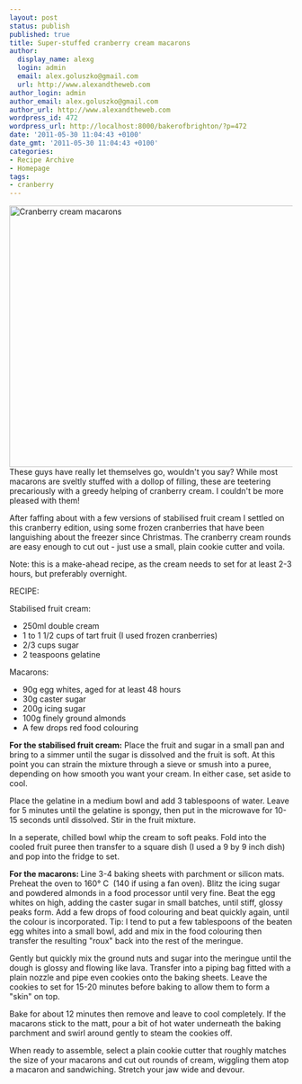 ```yaml
---
layout: post
status: publish
published: true
title: Super-stuffed cranberry cream macarons
author:
  display_name: alexg
  login: admin
  email: alex.goluszko@gmail.com
  url: http://www.alexandtheweb.com
author_login: admin
author_email: alex.goluszko@gmail.com
author_url: http://www.alexandtheweb.com
wordpress_id: 472
wordpress_url: http://localhost:8000/bakerofbrighton/?p=472
date: '2011-05-30 11:04:43 +0100'
date_gmt: '2011-05-30 11:04:43 +0100'
categories:
- Recipe Archive
- Homepage
tags:
- cranberry
---
```

<p><a href="http://localhost:8000/bakerofbrighton/wp-content/uploads/2011/05/P1020268-copy.jpg"><img class="alignnone size-medium wp-image-478" title="Cranberry cream macarons" src="http://localhost:8000/bakerofbrighton/wp-content/uploads/2011/05/P1020268-copy-620x465.jpg" alt="Cranberry cream macarons" width="620" height="465" /></a><br />
These guys have really let themselves go, wouldn't you say? While most macarons are sveltly stuffed with a dollop of filling, these are teetering precariously with a greedy helping of cranberry cream. I couldn't be more pleased with them!</p>
<p>After faffing about with a few versions of stabilised fruit cream I settled on this cranberry edition, using some frozen cranberries that have been languishing about the freezer since Christmas. The cranberry cream rounds are easy enough to cut out - just use a small, plain cookie cutter and voila.</p>
<p>Note: this is a make-ahead recipe, as the cream needs to set for at least 2-3 hours, but preferably overnight.</p>
<p>RECIPE:</p>
<p>Stabilised fruit cream:</p>
<ul>
<li>250ml double cream</li>
<li>1 to 1 1/2 cups of tart fruit (I used frozen cranberries)</li>
<li>2/3 cups sugar</li>
<li>2 teaspoons gelatine</li>
</ul>
<p>Macarons:</p>
<ul>
<li>90g egg whites, aged for at least 48 hours</li>
<li>30g caster sugar</li>
<li>200g icing sugar</li>
<li>100g finely ground almonds</li>
<li>A few drops red food colouring</li>
</ul>
<p><strong>For the stabilised fruit cream:</strong> Place the fruit and sugar in a small pan and bring to a simmer until the sugar is dissolved and the fruit is soft. At this point you can strain the mixture through a sieve or smush into a puree, depending on how smooth you want your cream. In either case, set aside to cool.</p>
<p>Place the gelatine in a medium bowl and add 3 tablespoons of water. Leave for 5 minutes until the gelatine is spongy, then put in the microwave for 10-15 seconds until dissolved. Stir in the fruit mixture.</p>
<p>In a seperate, chilled bowl whip the cream to soft peaks. Fold into the cooled fruit puree then transfer to a square dish (I used a 9 by 9 inch dish) and pop into the fridge to set.</p>
<p><strong>For the macarons: </strong>Line 3-4 baking sheets with parchment or silicon mats. Preheat the oven to 160° C  (140 if using a fan oven). Blitz the icing sugar and powdered almonds in a food processor until very fine. Beat the egg whites on high, adding the caster sugar in small batches, until stiff, glossy peaks form. Add a few drops of food colouring and beat quickly again, until the colour is incorporated. Tip: I tend to put a few tablespoons of the beaten egg whites into a small bowl, add and mix in the food colouring then transfer the resulting "roux" back into the rest of the meringue.</p>
<p>Gently but quickly mix the ground nuts and sugar into the meringue until the dough is glossy and flowing like lava. Transfer into a piping bag fitted with a plain nozzle and pipe even cookies onto the baking sheets. Leave the cookies to set for 15-20 minutes before baking to allow them to form a "skin" on top.</p>
<p>Bake for about 12 minutes then remove and leave to cool completely. If the macarons stick to the matt, pour a bit of hot water underneath the baking parchment and swirl around gently to steam the cookies off.</p>
<p>When ready to assemble, select a plain cookie cutter that roughly matches the size of your macarons and cut out rounds of cream, wiggling them atop a macaron and sandwiching. Stretch your jaw wide and devour.</p>
